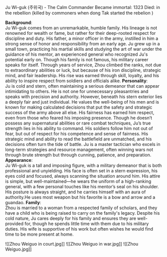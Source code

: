 Ju Wi-guk (주위국) - The Calm Commander
Became immortal: 1323
Died: in the rebellion (killed by commoners when dong Tak started the rebelion )

**Background**:  
Ju Wi-guk comes from an unremarkable, humble family. His lineage is not renowned for wealth or fame, but rather for their deep-rooted respect for discipline and duty. His father, a minor officer in the army, instilled in him a strong sense of honor and responsibility from an early age. Ju grew up in a small town, practicing his martial skills and studying the art of war under the guidance of his mentor, an experienced general who recognized Ju's potential early on.
Though his family is not famous, his military career speaks for itself. Through years of service, Zhou climbed the ranks, not due to extraordinary abilities or luck, but because of his iron discipline, strategic mind, and fair leadership. His rise was earned through skill, loyalty, and his ability to inspire respect from soldiers and officials alike.
**Personality**:  
Ju is cold and stern, often maintaining a serious demeanor that can appear intimidating to others. He is not one for unnecessary pleasantries and speaks with precision and authority. However, beneath his stern exterior lies a deeply fair and just individual. He values the well-being of his men and is known for making calculated decisions that put the safety and strategic success of the army above all else. His fairness has earned him respect, even from those who feared his imposing presence.
Though he doesn’t possess any supernatural abilities or rare combat techniques, Ju’s true strength lies in his ability to command. His soldiers follow him not out of fear, but out of respect for his competence and sense of fairness. His strategic mind and ability to read the battlefield are unmatched, and his decisions often turn the tide of battle. Ju is a master tactician who excels in long-term strategies and resource management, often winning wars not through brute strength but through cunning, patience, and preparation.
**Appearance**:  
Ju Wi-guk is a tall and imposing figure, with a military demeanor that is both professional and unyielding. His face is often set in a stern expression, his eyes cold and focused, always scanning the situation around him. His attire is simple, but well-maintained—he wears the uniform of a high-ranking general, with a few personal touches like his mentor’s seal on his shoulder. His posture is always straight, and he carries himself with an aura of authority.He uses most  weapon but his favorite is a bow and arrow and a guandao.
**Family**:  
Zhou is married to a woman from a respected family of scholars, and they have a child who is being raised to carry on the family's legacy. Despite his cold nature, Ju cares deeply for his family and ensures they are well-provided for, though he spends little time with them due to his military duties. His wife is supportive of his work but often wishes he would find time to be more present at home.


![[Zhou Weiguo in court.jpg]]
![[Zhou Weiguo in war.jpg]]
![[Zhou Weiguo.jpg]]